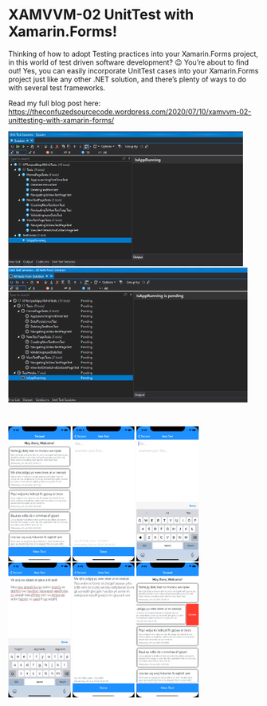 # XAMVVM-02 UnitTest with Xamarin.Forms!

Thinking of how to adopt Testing practices into your Xamarin.Forms project, in this world of test driven software development? 😉 You’re about to find out!
Yes, you can easily incorporate UnitTest cases into your Xamarin.Forms project just like any other .NET solution, and there’s plenty of ways to do with several test frameworks.

Read my full blog post here:
https://theconfuzedsourcecode.wordpress.com/2020/07/10/xamvvm-02-unittesting-with-xamarin-forms/

<img src="https://github.com/UdaraAlwis/XAMVVM-Playground/blob/master/XFWithUnitTest/screenshots/Discovered Test Session.png"  height="270" /> <img src="https://github.com/UdaraAlwis/XAMVVM-Playground/blob/master/XFWithUnitTest/screenshots/Running UnitTest in Xamarin.Forms Results.gif"  height="270" />

<br />

<img src="https://github.com/UdaraAlwis/XAMVVM-Playground/blob/master/XFWithUnitTest/screenshots/Features/XFWithUnitTest 1 iOS.png"  height="270" /> <img src="https://github.com/UdaraAlwis/XAMVVM-Playground/blob/master/XFWithUnitTest/screenshots/Features/XFWithUnitTest 2 iOS.png"  height="270" /> <img src="https://github.com/UdaraAlwis/XAMVVM-Playground/blob/master/XFWithUnitTest/screenshots/Features/XFWithUnitTest 3 iOS.png"  height="270" /> <img src="https://github.com/UdaraAlwis/XAMVVM-Playground/blob/master/XFWithUnitTest/screenshots/Features/XFWithUnitTest 4 iOS.png"  height="270" /> <img src="https://github.com/UdaraAlwis/XAMVVM-Playground/blob/master/XFWithUnitTest/screenshots/Features/XFWithUnitTest 5 iOS.png"  height="270" /> <img src="https://github.com/UdaraAlwis/XAMVVM-Playground/blob/master/XFWithUnitTest/screenshots/Features/XFWithUnitTest 6 iOS.png"  height="270" />
